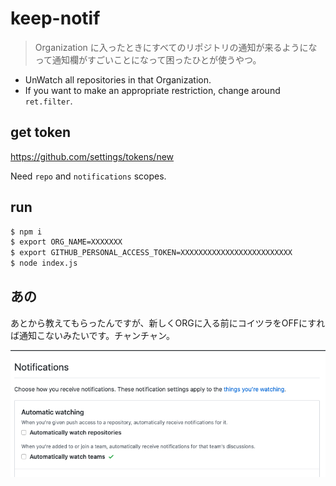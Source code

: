 # keep-notif

> Organization に入ったときにすべてのリポジトリの通知が来るようになって通知欄がすごいことになって困ったひとが使うやつ。

- UnWatch all repositories in that Organization.
- If you want to make an appropriate restriction, change around `ret.filter`.

## get token

https://github.com/settings/tokens/new

Need `repo` and `notifications` scopes.

## run

```bash
$ npm i
$ export ORG_NAME=XXXXXXX
$ export GITHUB_PERSONAL_ACCESS_TOKEN=XXXXXXXXXXXXXXXXXXXXXXXXX
$ node index.js
```

## あの

あとから教えてもらったんですが、新しくORGに入る前にコイツラをOFFにすれば通知こないみたいです。チャンチャン。

![img](真中らぁら.png)
